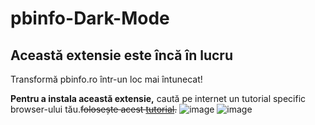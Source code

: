 # pbinfo-Dark-Mode
## Această extensie este încă în lucru

Transformă pbinfo.ro într-un loc mai întunecat!

**Pentru a instala această extensie,** caută pe internet un tutorial specific browser-ului tău.~~folosește acest [tutorial](no.com "Tutorial pentru a instala extensia în browser").~~
![image](https://user-images.githubusercontent.com/68049793/112734869-0c838180-8f51-11eb-92d9-22d0716b02e7.png)
![image](https://user-images.githubusercontent.com/68049793/112734904-4785b500-8f51-11eb-8648-10e431bce793.png)
